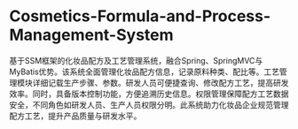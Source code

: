 # Cosmetics-Formula-and-Process-Management-System
基于SSM框架的化妆品配方及工艺管理系统，融合Spring、SpringMVC与MyBatis优势。该系统全面管理化妆品配方信息，记录原料种类、配比等。工艺管理模块详细记载生产步骤、参数。研发人员可便捷查询、修改配方工艺，提高研发效率。同时，具备版本控制功能，方便追溯历史信息。权限管理保障配方工艺数据安全，不同角色如研发人员、生产人员权限分明。此系统助力化妆品企业规范管理配方工艺，提升产品质量与研发水平。
